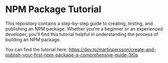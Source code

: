 # NPM Package Tutorial

This repository contains a step-by-step guide to creating, testing, and publishing an NPM package. Whether you're a beginner or an experienced developer, you'll find this tutorial helpful in understanding the process of building an NPM package.

You can find the tutorial here: https://dev.to/martinpersson/create-and-publish-your-first-npm-package-a-comprehensive-guide-3l0a
